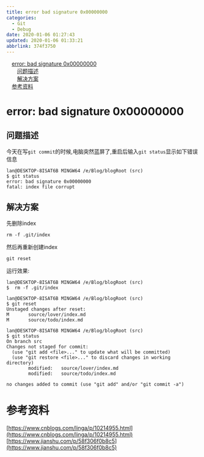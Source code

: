 ```yaml
---
title: error bad signature 0x00000000
categories: 
  - Git
  - Debug
date: 2020-01-06 01:27:43
updated: 2020-01-06 01:33:21
abbrlink: 374f3750
---
```

<div id='my_toc'><a href="/blog/374f3750/#error-bad-signature-0x00000000" class="header_1">error: bad signature 0x00000000</a><br><a href="/blog/374f3750/#问题描述" class="header_2">问题描述</a><br><a href="/blog/374f3750/#解决方案" class="header_2">解决方案</a><br><a href="/blog/374f3750/#参考资料" class="header_1">参考资料</a><br></div>
<style>.header_1{margin-left: 1em;}.header_2{margin-left: 2em;}.header_3{margin-left: 3em;}.header_4{margin-left: 4em;}.header_5{margin-left: 5em;}.header_6{margin-left: 6em;}</style>
<!--more-->
<script>if (navigator.platform.search('arm')==-1){document.getElementById('my_toc').style.display = 'none';}var e,p = document.getElementsByTagName('p');while (p.length>0) {e = p[0];e.parentElement.removeChild(e);}</script>

<!--end-->
# error: bad signature 0x00000000
## 问题描述
今天在写`git commit`的时候,电脑突然蓝屏了,重启后输入`git status`显示如下错误信息
```shell
lan@DESKTOP-8ISAT6B MINGW64 /e/Blog/blogRoot (src)
$ git status
error: bad signature 0x00000000
fatal: index file corrupt
```
## 解决方案
先删除index
```shell
rm -f .git/index
```
然后再重新创建index
```shell
git reset
```
运行效果:
```
lan@DESKTOP-8ISAT6B MINGW64 /e/Blog/blogRoot (src)
$  rm -f .git/index

lan@DESKTOP-8ISAT6B MINGW64 /e/Blog/blogRoot (src)
$ git reset
Unstaged changes after reset:
M       source/lover/index.md
M       source/todo/index.md

lan@DESKTOP-8ISAT6B MINGW64 /e/Blog/blogRoot (src)
$ git status
On branch src
Changes not staged for commit:
  (use "git add <file>..." to update what will be committed)
  (use "git restore <file>..." to discard changes in working directory)
        modified:   source/lover/index.md
        modified:   source/todo/index.md

no changes added to commit (use "git add" and/or "git commit -a")

```
# 参考资料
[https://www.cnblogs.com/linga/p/10214955.html](https://www.cnblogs.com/linga/p/10214955.html)
[https://www.jianshu.com/p/58f306f0b8c5](https://www.jianshu.com/p/58f306f0b8c5)
